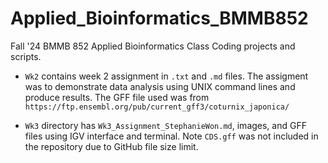 # Applied_Bioinformatics_BMMB852
Fall '24 BMMB 852 Applied Bioinformatics Class Coding projects and scripts.

* `Wk2` contains week 2 assignment in `.txt` and `.md` files. The assigment was to demonstrate data analysis using UNIX command lines and produce results. The GFF file used was from `https://ftp.ensembl.org/pub/current_gff3/coturnix_japonica/`

* `Wk3` directory has `Wk3_Assignment_StephanieWon.md`, images, and GFF files using IGV interface and terminal. Note `CDS.gff` was not included in the repository due to GitHub file size limit. 
